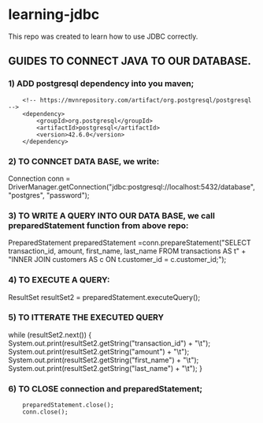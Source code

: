 # learning-jdbc
This repo was created to learn how to use JDBC correctly.
## GUIDES TO CONNECT JAVA TO OUR DATABASE.

### 1) ADD postgresql dependency into you maven;
        <!-- https://mvnrepository.com/artifact/org.postgresql/postgresql -->
        <dependency>
            <groupId>org.postgresql</groupId>
            <artifactId>postgresql</artifactId>
            <version>42.6.0</version>
        </dependency>
### 2) TO CONNCET DATA BASE, we write:
Connection conn = DriverManager.getConnection("jdbc:postgresql://localhost:5432/database", "postgres", "password");

### 3) TO WRITE A QUERY INTO OUR DATA BASE, we call preparedStatement function from above repo:
PreparedStatement preparedStatement =conn.prepareStatement("SELECT transaction_id, amount, first_name, last_name FROM transactions AS t" +
                "INNER JOIN customers AS c ON t.customer_id = c.customer_id;");
### 4) TO EXECUTE A QUERY:
ResultSet resultSet2 = preparedStatement.executeQuery();

### 5) TO ITTERATE THE EXECUTED QUERY
while (resultSet2.next()) {
            System.out.print(resultSet2.getString("transaction_id") + "\t");
            System.out.print(resultSet2.getString("amount") + "\t");
            System.out.print(resultSet2.getString("first_name") + "\t");
            System.out.print(resultSet2.getString("last_name") + "\t");
        }
### 6) TO CLOSE connection and preparedStatement;

        preparedStatement.close();
        conn.close();

              

